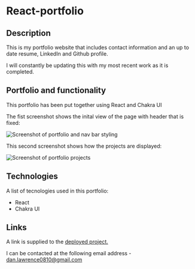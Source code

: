 # React-portfolio

## Description

This is my portfolio website that includes contact information and an up to date resume, LinkedIn and Github profile.

I will constantly be updating this with my most recent work as it is completed.

## Portfolio and functionality

This portfolio has been put together using React and Chakra UI

The fist screenshot shows the inital view of the page with header that is fixed:

![Screenshot of portfolio and nav bar styling](./assets/images/README1.png)

This second screenshot shows how the projects are displayed:

![Screenshot of portfolio projects](./assets/images/README2.png)

## Technologies

A list of tecnologies used in this portfolio:

- React
- Chakra UI

## Links

A link is supplied to the [deployed project.](https://danlawrence91.github.io/DLs-portfolio/)

I can be contacted at the following email address - dan.lawrence0810@gmail.com
